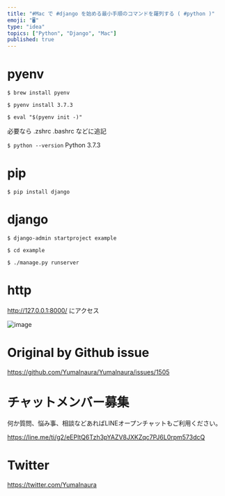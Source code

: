 ```yaml
---
title: "#Mac で #django を始める最小手順のコマンドを羅列する ( #python )"
emoji: "🖥"
type: "idea"
topics: ["Python", "Django", "Mac"]
published: true
---
```


# pyenv

`$ brew install pyenv`

`$ pyenv install 3.7.3`

`$ eval "$(pyenv init -)"`

必要なら .zshrc .bashrc などに追記

`$ python --version`
Python 3.7.3

# pip

`$ pip install django`

# django

`$ django-admin startproject example`

`$ cd example`

`$ ./manage.py runserver`

# http

http://127.0.0.1:8000/ にアクセス

![image](https://user-images.githubusercontent.com/13635059/56872405-a8ee3200-6a63-11e9-8083-35662b931222.png)


# Original by Github issue

https://github.com/YumaInaura/YumaInaura/issues/1505








<!-- Update From Qiita API -->

# チャットメンバー募集


何か質問、悩み事、相談などあればLINEオープンチャットもご利用ください。

https://line.me/ti/g2/eEPltQ6Tzh3pYAZV8JXKZqc7PJ6L0rpm573dcQ





# Twitter


https://twitter.com/YumaInaura


<!-- Update From Qiita API -->


